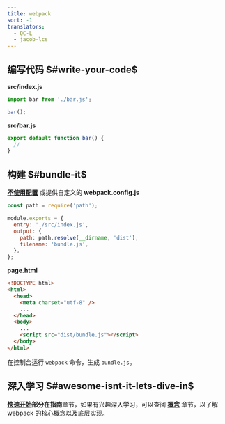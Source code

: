 ```yaml
---
title: webpack
sort: -1
translators:
  - QC-L
  - jacob-lcs
---
```


## 编写代码 $#write-your-code$

<div class="splash__wrap">
<div class="splash__left">

**src/index.js**

```js
import bar from './bar.js';

bar();
```

</div>
<div class="splash__right">

**src/bar.js**

```js
export default function bar() {
  //
}
```

</div>
</div>

## 构建 $#bundle-it$

<div class="splash__wrap">
<div class="splash__left">

**[不使用配置](https://youtu.be/3Nv9muOkb6k?t=21293)** 或提供自定义的 **webpack.config.js**

```js
const path = require('path');

module.exports = {
  entry: './src/index.js',
  output: {
    path: path.resolve(__dirname, 'dist'),
    filename: 'bundle.js',
  },
};
```

</div>
<div class="splash__right">

**page.html**

```html
<!DOCTYPE html>
<html>
  <head>
    <meta charset="utf-8" />
    ...
  </head>
  <body>
    ...
    <script src="dist/bundle.js"></script>
  </body>
</html>
```

</div>
</div>

在控制台运行 `webpack` 命令，生成 `bundle.js`。

## 深入学习 $#awesome-isnt-it-lets-dive-in$

**[快速开始](/guides/getting-started)**部分在**指南**章节，如果有兴趣深入学习，可以查阅 **[概念](/concepts)** 章节，以了解 webpack 的核心概念以及底层实现。
